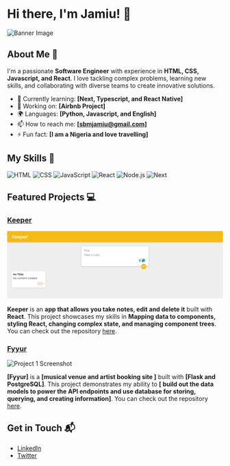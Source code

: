 # Hi there, I'm Jamiu! 👋

![Banner Image](banner)

## About Me 🚀

I'm a passionate **Software Engineer** with experience in **HTML, CSS, Javascript, and React**. I love tackling complex problems, learning new skills, and collaborating with diverse teams to create innovative solutions.

- 🌱 Currently learning: **[Next, Typescript, and React Native]**
- 🔭 Working on: **[Airbnb Project]**
- 🌍 Languages: **[Python, Javascript, and English]**
- 📫 How to reach me: **[sbmjamiu@gmail.com]**
- ⚡ Fun fact: **[I am a Nigeria and love travelling]**

## My Skills 🧠

![HTML](https://img.shields.io/badge/-HTML-E34F26?style=flat-square&logo=html5&logoColor=white)
![CSS](https://img.shields.io/badge/-CSS-1572B6?style=flat-square&logo=css3&logoColor=white)
![JavaScript](https://img.shields.io/badge/-JavaScript-F7DF1E?style=flat-square&logo=javascript&logoColor=black)
![React](https://img.shields.io/badge/-React-61DAFB?style=flat-square&logo=react&logoColor=black)
![Node.js](https://img.shields.io/badge/-Node.js-339933?style=flat-square&logo=node.js&logoColor=white)
![Next](https://img.shields.io/badge/next%20js-000000?style=for-the-badge&logo=nextdotjs&logoColor=white)

## Featured Projects 💻

### [Keeper](https://pogqj.csb.app)

![Project 2 Screenshot](keeper.png)

**Keeper** is an **app that allows you take notes, edit and delete it** built with **React**. This project showcases my skills in **Mapping data to components, styling React, changing complex state, and managing component trees**. You can check out the repository [here](https://github.com/sbmjamiu/Keeper).

### [Fyyur](project_1_link)

![Project 1 Screenshot](project_1_screenshot_url)

**[Fyyur]** is a **[musical venue and artist booking site ]** built with **[Flask and PostgreSQL]**. This project demonstrates my ability to **[ build out the data models to power the API endpoints and use database for storing, querying, and creating information]**. You can check out the repository [here](https://github.com/sbmjamiu/FyyurProject).


## Get in Touch 📬

- [LinkedIn](www.linkedin.com/in/jamiu-olaniyan-abdulhakeem)
- [Twitter](https://x.com/sbm_jamiu)


